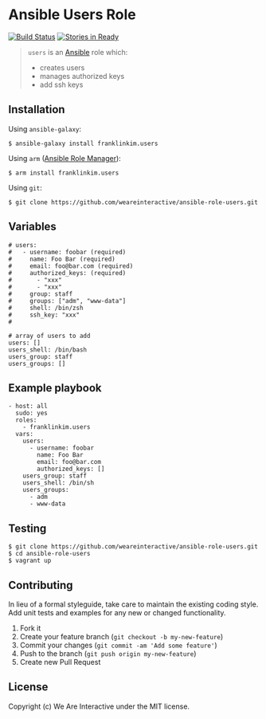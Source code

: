 # Ansible Users Role

[![Build Status](https://travis-ci.org/weareinteractive/ansible-role-users.png?branch=master)](https://travis-ci.org/weareinteractive/ansible-role-users)
[![Stories in Ready](https://badge.waffle.io/weareinteractive/ansible-role-users.svg?label=ready&title=Ready)](http://waffle.io/weareinteractive/ansible-role-users)

> `users` is an [Ansible](http://www.ansible.com) role which:
> 
> * creates users
> * manages authorized keys
> * add ssh keys

## Installation

Using `ansible-galaxy`:

```
$ ansible-galaxy install franklinkim.users
```

Using `arm` ([Ansible Role Manager](https://github.com/mirskytech/ansible-role-manager/)):

```
$ arm install franklinkim.users
```

Using `git`:

```
$ git clone https://github.com/weareinteractive/ansible-role-users.git
```

## Variables

```
# users:
#   - username: foobar (required)
#     name: Foo Bar (required)
#     email: foo@bar.com (required)
#     authorized_keys: (required)
#       - "xxx"
#       - "xxx"
#     group: staff
#     groups: ["adm", "www-data"]
#     shell: /bin/zsh
#     ssh_key: "xxx"
#

# array of users to add
users: []
users_shell: /bin/bash
users_group: staff
users_groups: []
```

## Example playbook

```
- host: all
  sudo: yes
  roles: 
    - franklinkim.users
  vars:
    users:
      - username: foobar
        name: Foo Bar
        email: foo@bar.com
        authorized_keys: []
    users_group: staff
    users_shell: /bin/sh
    users_groups:
      - adm
      - www-data
```

## Testing

```
$ git clone https://github.com/weareinteractive/ansible-role-users.git
$ cd ansible-role-users
$ vagrant up
```

## Contributing

In lieu of a formal styleguide, take care to maintain the existing coding style. Add unit tests and examples for any new or changed functionality.

1. Fork it
2. Create your feature branch (`git checkout -b my-new-feature`)
3. Commit your changes (`git commit -am 'Add some feature'`)
4. Push to the branch (`git push origin my-new-feature`)
5. Create new Pull Request

## License
Copyright (c) We Are Interactive under the MIT license.

